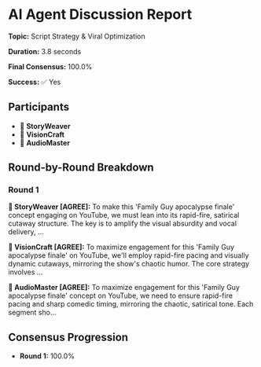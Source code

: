 # AI Agent Discussion Report

**Topic:** Script Strategy & Viral Optimization

**Duration:** 3.8 seconds

**Final Consensus:** 100.0%

**Success:** ✅ Yes

## Participants

- 📝 **StoryWeaver**
- 🎨 **VisionCraft**
- 🎵 **AudioMaster**

## Round-by-Round Breakdown

### Round 1

**📝 StoryWeaver [AGREE]:** To make this 'Family Guy apocalypse finale' concept engaging on YouTube, we must lean into its rapid-fire, satirical cutaway structure.  The key is to amplify the visual absurdity and vocal delivery, ...

**🎨 VisionCraft [AGREE]:** To maximize engagement for this 'Family Guy apocalypse finale' on YouTube, we'll employ rapid-fire pacing and visually dynamic cutaways, mirroring the show's chaotic humor. The core strategy involves ...

**🎵 AudioMaster [AGREE]:** To maximize engagement for this 'Family Guy apocalypse finale' concept on YouTube, we need to ensure rapid-fire pacing and sharp comedic timing, mirroring the chaotic, satirical tone. Each segment sho...

## Consensus Progression

- **Round 1:** 100.0%
